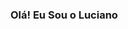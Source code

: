 ### Olá! Eu Sou o Luciano

<!--
**LucianoCarvalho0106/Lucianocarvalho0106** is a ✨ _special_ ✨ repository because its `README.md` (this file) appears on your GitHub profile.

Here are some ideas to get you started:

- 🔭 Desenvolvedor Web
- 🌱 Estudante De Ciência Da Computação
- 

<div>
<a href = "https://beacons.ai/LucianoCarvalho0106">
img heigth = "180em" src= "https://github-readme-stats.vercel.app/api?username=LuCianoCarvalho0106&show_icons=true&theme=dracula&include_all_commits=true&cout_private=true"/>
<img heigth = "180em" src = "https://github-readme-stats.vercel.app/api/top-langs/?username = LucianoCarvalho0106&layout=compact&langs_count=16&theme=dracula"
